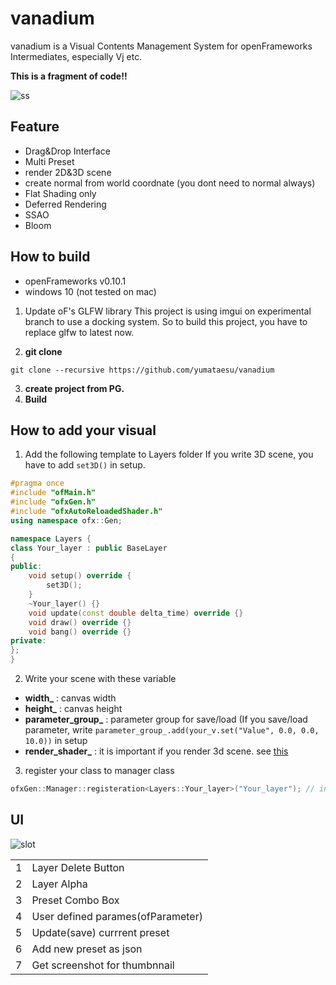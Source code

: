 # vanadium
vanadium is a Visual Contents Management System for openFrameworks Intermediates, especially Vj etc.

<b>This is a fragment of code!!</b>


![ss](https://github.com/yumataesu/vanadium/blob/master/docs/ss.png)


## Feature
* Drag&Drop Interface
* Multi Preset
* render 2D&3D scene
* create normal from world coordnate (you dont need to normal always)
* Flat Shading only
* Deferred Rendering
* SSAO
* Bloom


## How to build

* openFrameworks v0.10.1
* windows 10 (not tested on mac)

1. Update oF's GLFW library
 This project is using imgui on experimental branch to use a docking system.
So to build this project, you have to replace glfw to latest now.

2. <b>git clone</b>
```
git clone --recursive https://github.com/yumataesu/vanadium
```

3. <b>create project from PG.</b>
4. <b>Build</b>

## How to add your visual
1. Add the following template to Layers folder
If you write 3D scene, you have to add `set3D()` in setup.

```C++
#pragma once
#include "ofMain.h"
#include "ofxGen.h"
#include "ofxAutoReloadedShader.h"
using namespace ofx::Gen;

namespace Layers {
class Your_layer : public BaseLayer
{
public:
	void setup() override {
		set3D();
	}
	~Your_layer() {}
	void update(const double delta_time) override {}
	void draw() override {}
	void bang() override {}
private:
};
}
```

2. Write your scene with these variable
* <b>width_</b> : canvas width
* <b>height_</b> : canvas height
* <b>parameter_group_</b> : parameter group for save/load
   (If you save/load parameter, write `parameter_group_.add(your_v.set("Value", 0.0, 0.0, 10.0))` in setup 
* <b>render_shader_</b> : it is important if you render 3d scene. see [this](https://github.com/yumataesu/vanadium/blob/master/src/Layers/Layer05_3d.h)


3. register your class to manager class

```C++
ofxGen::Manager::registeration<Layers::Your_layer>("Your_layer"); // in ofApp::setup

```


## UI


<div style="text-align: left;">
	
![slot](https://github.com/yumataesu/vanadium/blob/master/docs/slot2.png)

</div>


<div style="text-align: right;">
	
|   |   |
|--:|---|
| 1  | Layer Delete Button  |
|  2 |  Layer Alpha |
|  3 | Preset Combo Box  |
|  4 | User defined parames(ofParameter)  |
|  5 |  Update(save) currrent preset |
|  6 |  Add new preset as json |
|  7 |  Get screenshot for thumbnnail |
	
</div>
